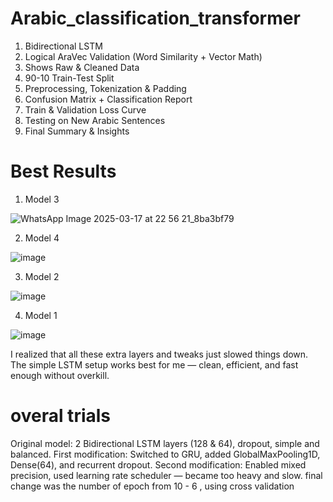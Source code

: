 # Arabic_classification_transformer
1. Bidirectional LSTM 
2. Logical AraVec Validation (Word Similarity + Vector Math) 
3.  Shows Raw &amp; Cleaned Data
4.  90-10 Train-Test Split 
5. Preprocessing, Tokenization &amp; Padding 
6. Confusion Matrix + Classification Report 
7. Train &amp; Validation Loss Curve 
8. Testing on New Arabic Sentences 
9.  Final Summary &amp; Insights


# Best Results 
1. Model 3
   
![WhatsApp Image 2025-03-17 at 22 56 21_8ba3bf79](https://github.com/user-attachments/assets/e4b161d0-178f-4434-b42c-41d46adc5d58)

2. Model 4
   
![image](https://github.com/user-attachments/assets/37761dde-3923-4ef4-96f8-f7b75e351720)

3. Model 2
   
![image](https://github.com/user-attachments/assets/71088259-5d0d-4222-b9bd-3afc3da06375)

4. Model 1
   
![image](https://github.com/user-attachments/assets/5c59f0dc-28e9-441f-b3ae-a50506b1fc44)

I realized that all these extra layers and tweaks just slowed things down. The simple LSTM setup works best for me — clean, efficient, and fast enough without overkill.

# overal trials

Original model: 2 Bidirectional LSTM layers (128 & 64), dropout, simple and balanced.
First modification: Switched to GRU, added GlobalMaxPooling1D, Dense(64), and recurrent dropout.
Second modification: Enabled mixed precision, used learning rate scheduler — became too heavy and slow.
final change was the number of epoch from 10 - 6 , using cross validation
